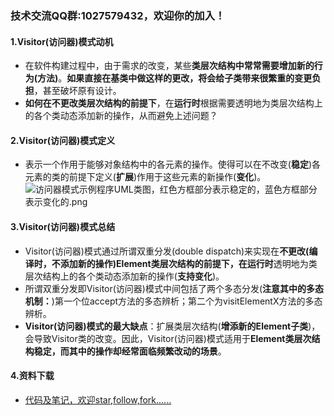 ### 技术交流QQ群:1027579432，欢迎你的加入！
#### 1.Visitor(访问器)模式动机
- 在软件构建过程中，由于需求的改变，某些**类层次结构中常常需要增加新的行为(方法)**。**如果直接在基类中做这样的更改，将会给子类带来很繁重的变更负担**，甚至破坏原有设计。
- **如何在不更改类层次结构的前提下**，在**运行时**根据需要透明地为类层次结构上的各个类动态添加新的操作，从而避免上述问题？
#### 2.Visitor(访问器)模式定义
- 表示一个作用于能够对象结构中的各元素的操作。使得可以在不改变(**稳定**)各元素的类的前提下定义(**扩展**)作用于这些元素的新操作(**变化**)。
![访问器模式示例程序UML类图，红色方框部分表示稳定的，蓝色方框部分表示变化的.png](https://upload-images.jianshu.io/upload_images/13407176-117cd5dd243cfcc7.png?imageMogr2/auto-orient/strip%7CimageView2/2/w/1240)
#### 3.Visitor(访问器)模式总结
- Visitor(访问器)模式通过所谓双重分发(double dispatch)来实现在**不更改(编译时，不添加新的操作)**Element类层次结构的前提下，在**运行时**透明地为类层次结构上的各个类动态添加新的操作(**支持变化**)。
- 所谓双重分发即Visitor(访问器)模式中间包括了两个多态分发(**注意其中的多态机制：**)第一个位accept方法的多态辨析；第二个为visitElementX方法的多态辨析。
- **Visitor(访问器)模式的最大缺点**：扩展类层次结构(**增添新的Element子类**)，会导致Visitor类的改变。因此，Visitor(访问器)模式适用于**Element类层次结构稳定，而其中的操作却经常面临频繁改动的场景**。
#### 4.资料下载
- [代码及笔记，欢迎star,follow,fork......](https://github.com/cdlwhm1217096231/cpp_ws/tree/master/C%2B%2B%E8%AE%BE%E8%AE%A1%E6%A8%A1%E5%BC%8F)